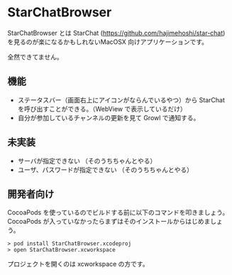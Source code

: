 StarChatBrowser
====

StarChatBrowser とは StarChat (https://github.com/hajimehoshi/star-chat) を見るのが楽になるかもしれないMacOSX 向けアプリケーションです。

全然できてません。

機能
----
* ステータスバー（画面右上にアイコンがならんでいるやつ）から StarChat を呼び出すことができる。（WebView で表示しているだけ）
* 自分が参加しているチャンネルの更新を見て Growl で通知する。

未実装
----
* サーバが指定できない （そのうちちゃんとやる）
* ユーザ、パスワードが指定できない （そのうちちゃんとやる）

開発者向け
----
CocoaPods を使っているのでビルドする前に以下のコマンドを叩きましょう。CocoaPods が入っていなかったらまずはそのインストールからはじめましょう。

    > pod install StarChatBrowser.xcodeproj
    > open StarChatBrowser.xcworkspace 

プロジェクトを開くのは xcworkspace の方です。